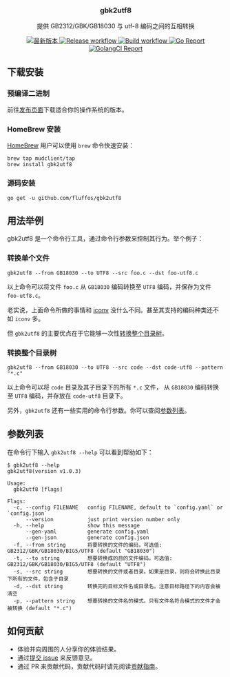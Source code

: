 <p align="center">
    <h3 align="center">gbk2utf8</h3>
    <p align="center">提供 GB2312/GBK/GB18030 与 utf-8 编码之间的互相转换</p>
    <p align="center">
<a href="https://github.com/fluffos/gbk2utf8/releases/latest">
<img alt="最新版本" src="https://img.shields.io/github/v/release/fluffos/gbk2utf8.svg?logo=github&style=flat-square">
</a>
<a href="https://github.com/fluffos/gbk2utf8/actions?workflow=Release">
<img alt="Release workflow" src="https://github.com/fluffos/gbk2utf8/workflows/Release/badge.svg">
</a>
<a href="https://github.com/fluffos/gbk2utf8/actions?workflow=Build">
<img alt="Build workflow" src="https://github.com/fluffos/gbk2utf8/workflows/Build/badge.svg">
</a>
<a href="https://goreportcard.com/report/github.com/fluffos/gbk2utf8">
<img alt="Go Report" src="https://goreportcard.com/badge/github.com/fluffos/gbk2utf8">
</a>
<a href="https://golangci.com/r/github.com/fluffos/gbk2utf8">
<img alt="GolangCI Report" src="https://github.com/golangci/golangci-web/blob/master/src/assets/images/badge_a_plus_flat.svg">
</a>
    </p>
</p>

## 下载安装

### 预编译二进制

前往[发布页面](https://github.com/fluffos/gbk2utf8/releases)下载适合你的操作系统的版本。

### HomeBrew 安装

[HomeBrew](https://brew.sh) 用户可以使用 `brew` 命令快速安装：

```
brew tap mudclient/tap
brew install gbk2utf8
```

### 源码安装

```Shell
go get -u github.com/fluffos/gbk2utf8
```

## 用法举例

gbk2utf8 是一个命令行工具，通过命令行参数来控制其行为。举个例子：

### 转换单个文件

```
gbk2utf8 --from GB18030 --to UTF8 --src foo.c --dst foo-utf8.c
```

以上命令可以将文件 `foo.c` 从 `GB18030` 编码转换至 `UTF8` 编码，并保存为文件 `foo-utf8.c`。

老实说，上面命令所做的事情和 [iconv](https://www.gnu.org/savannah-checkouts/gnu/libiconv/documentation/libiconv-1.15/iconv.1.html) 没什么不同。甚至其支持的编码种类还不如 `iconv` 多。

但 `gbk2utf8` 的主要优点在于它能够一次性[转换整个目录树](#转换整个目录树)。

### 转换整个目录树

```
gbk2utf8 --from GB18030 --to UTF8 --src code --dst code-utf8 --pattern "*.c"
```

以上命令可以将 `code` 目录及其子目录下的所有 `*.c` 文件，
从 `GB18030` 编码转换至 `UTF8` 编码，并存放在 `code-utf8` 目录下。

另外，`gbk2utf8` 还有一些实用的命令行参数。你可以查阅[参数列表](#参数列表)。

## 参数列表

在命令行下输入 `gbk2utf8 --help` 可以看到帮助如下：

```Shell
$ gbk2utf8 --help
gbk2utf8(version v1.0.3)

Usage:
  gbk2utf8 [flags]

Flags:
  -c, --config FILENAME   config FILENAME, default to `config.yaml` or `config.json`
      --version           just print version number only
  -h, --help              show this message
      --gen-yaml          generate config.yaml
      --gen-json          generate config.json
  -f, --from string       将要转换的文件的编码，可选值: GB2312/GBK/GB18030/BIG5/UTF8 (default "GB18030")
  -t, --to string         想要转换成的目的文件编码，可选值: GB2312/GBK/GB18030/BIG5/UTF8 (default "UTF8")
  -s, --src string        想要转换的文件或者目录。如果是目录，则将会转换此目录下所有的文件，包含子目录
  -d, --dst string        转换完的目标文件名或目录名。注意目标路径下的内容会被清空
  -p, --pattern string    想要转换的文件名的模式。只有文件名符合模式的文件才会被转换 (default "*.c")
```

## 如何贡献

* 体验并向周围的人分享你的体验结果。
* 通过[提交 issue](https://github.com/fluffos/gbk2utf8/issues/new) 来反馈意见。
* 通过 PR 来贡献代码，贡献代码时请先阅读[贡献指南](CONTRIBUTING.md)。
